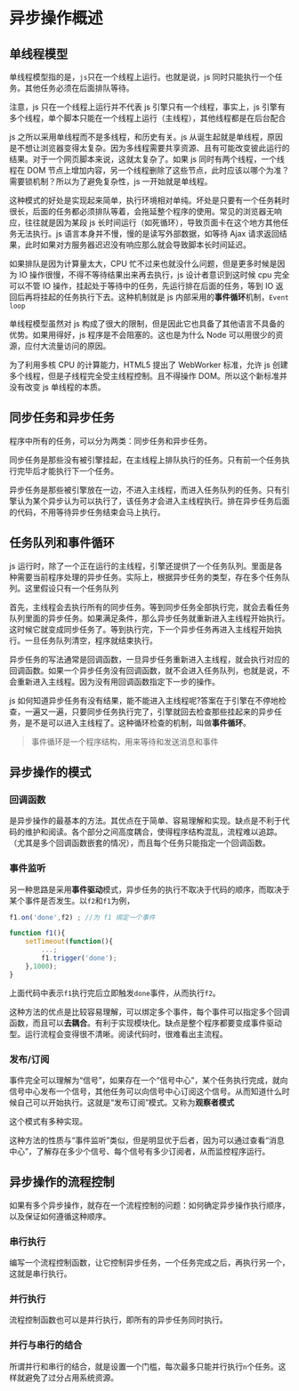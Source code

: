 # 异步操作概述

## 单线程模型

单线程模型指的是，`js`只在一个线程上运行。也就是说，js 同时只能执行一个任务。其他任务必须在后面排队等待。

注意，js 只在一个线程上运行并不代表 js 引擎只有一个线程，事实上，js 引擎有多个线程，单个脚本只能在一个线程上运行（主线程），其他线程都是在后台配合

js 之所以采用单线程而不是多线程，和历史有关。js 从诞生起就是单线程，原因是不想让浏览器变得太复杂。因为多线程需要共享资源、且有可能改变彼此运行的结果。对于一个网页脚本来说，这就太复杂了。如果 js 同时有两个线程，一个线程在 DOM 节点上增加内容，另一个线程删除了这些节点，此时应该以哪个为准？需要锁机制？所以为了避免复杂性，js 一开始就是单线程。

这种模式的好处是实现起来简单，执行环境相对单纯。坏处是只要有一个任务耗时很长，后面的任务都必须排队等着，会拖延整个程序的使用。常见的浏览器无响应，往往就是因为某段 js 长时间运行（如死循环），导致页面卡在这个地方其他任务无法执行。js 语言本身并不慢，慢的是读写外部数据，如等待 Ajax 请求返回结果，此时如果对方服务器迟迟没有响应那么就会导致脚本长时间延迟。

如果排队是因为计算量太大，CPU 忙不过来也就没什么问题，但是更多时候是因为 IO 操作很慢，不得不等待结果出来再去执行，js 设计者意识到这时候 cpu 完全可以不管 IO 操作，挂起处于等待中的任务，先运行排在后面的任务，等到 IO 返回后再将挂起的任务执行下去。这种机制就是 js 内部采用的**事件循环**机制，`Event loop`

单线程模型虽然对 js 构成了很大的限制，但是因此它也具备了其他语言不具备的优势。如果用得好，js 程序是不会阻塞的。这也是为什么 Node 可以用很少的资源，应付大流量访问的原因。

为了利用多核 CPU 的计算能力，HTML5 提出了 WebWorker 标准，允许 js 创建多个线程，但是子线程完全受主线程控制。且不得操作 DOM。所以这个新标准并没有改变 js 单线程的本质。

## 同步任务和异步任务

程序中所有的任务，可以分为两类：同步任务和异步任务。

同步任务是那些没有被引擎挂起，在主线程上排队执行的任务。只有前一个任务执行完毕后才能执行下一个任务。

异步任务是那些被引擎放在一边，不进入主线程，而进入任务队列的任务。只有引擎认为某个异步认为可以执行了，该任务才会进入主线程执行。排在异步任务后面的代码，不用等待异步任务结束会马上执行。

## 任务队列和事件循环

js 运行时，除了一个正在运行的主线程，引擎还提供了一个任务队列。里面是各种需要当前程序处理的异步任务。实际上，根据异步任务的类型，存在多个任务队列。这里假设只有一个任务队列

首先，主线程会去执行所有的同步任务。等到同步任务全部执行完，就会去看任务队列里面的异步任务。如果满足条件，那么异步任务就重新进入主线程开始执行。这时候它就变成同步任务了。等到执行完，下一个异步任务再进入主线程开始执行。一旦任务队列清空，程序就结束执行。

异步任务的写法通常是回调函数，一旦异步任务重新进入主线程，就会执行对应的回调函数。如果一个异步任务没有回调函数，就不会进入任务队列，也就是说，不会重新进入主线程。因为没有用回调函数指定下一步的操作。

js 如何知道异步任务有没有结果，能不能进入主线程呢?答案在于引擎在不停地检查，一遍又一遍，只要同步任务执行完了，引擎就回去检查那些挂起来的异步任务，是不是可以进入主线程了。这种循环检查的机制，叫做**事件循环**。

> 事件循环是一个程序结构，用来等待和发送消息和事件

## 异步操作的模式

### 回调函数

是异步操作的最基本的方法。其优点在于简单、容易理解和实现。缺点是不利于代码的维护和阅读。各个部分之间高度耦合，使得程序结构混乱，流程难以追踪。（尤其是多个回调函数嵌套的情况），而且每个任务只能指定一个回调函数。

### 事件监听

另一种思路是采用**事件驱动**模式，异步任务的执行不取决于代码的顺序，而取决于某个事件是否发生。以`f2`和`f1`为例，
```js
f1.on('done',f2) ; //为 f1 绑定一个事件

function f1(){
    setTimeout(function(){
        ...;
        f1.trigger('done');
    },1000);
}
```
上面代码中表示`f1`执行完后立即触发`done`事件，从而执行`f2`。

这种方法的优点是比较容易理解，可以绑定多个事件，每个事件可以指定多个回调函数，而且可以**去耦合**。有利于实现模块化。缺点是整个程序都要变成事件驱动型。运行流程会变得很不清晰。阅读代码时，很难看出主流程。

### 发布/订阅

事件完全可以理解为“信号”，如果存在一个“信号中心”，某个任务执行完成，就向信号中心发布一个信号，其他任务可以向信号中心订阅这个信号。从而知道什么时候自己可以开始执行。这就是“发布订阅”模式。又称为**观察者模式**

这个模式有多种实现。

这种方法的性质与“事件监听”类似，但是明显优于后者，因为可以通过查看“消息中心”，了解存在多少个信号、每个信号有多少订阅者，从而监控程序运行。

## 异步操作的流程控制

如果有多个异步操作，就存在一个流程控制的问题：如何确定异步操作执行顺序，以及保证如何遵循这种顺序。

### 串行执行

编写一个流程控制函数，让它控制异步任务，一个任务完成之后，再执行另一个，这就是串行执行。

### 并行执行

流程控制函数也可以是并行执行，即所有的异步任务同时执行。

### 并行与串行的结合

所谓并行和串行的结合，就是设置一个门槛，每次最多只能并行执行`n`个任务。这样就避免了过分占用系统资源。

